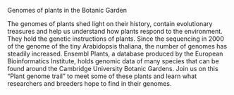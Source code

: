 
Genomes of plants in the Botanic Garden

The genomes of plants shed light on their history, contain evolutionary treasures and help us understand how plants respond to the environment. They hold the genetic instructions of plants. Since the sequencing in 2000 of the genome of the tiny Arabidopsis thaliana, the number of genomes has steadily increased. Ensembl Plants, a database produced by the European Bioinformatics Institute, holds genomic data of many species that can be found around the Cambridge University Botanic Gardens. Join us on this “Plant genome trail” to meet some of these plants and learn what researchers and breeders hope to find in their genomes.
